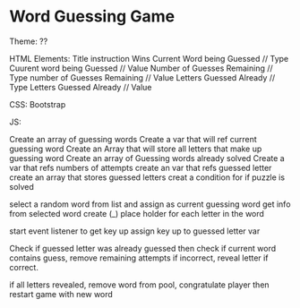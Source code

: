 # Word Guessing Game

Theme:
??

HTML Elements:
Title
instruction
Wins
Current Word being Guessed // Type
Cuurent word being Guessed // Value
Number of Guesses Remaining // Type
number of Guesses Remaining // Value
Letters Guessed Already // Type
Letters Guessed Already // Value

CSS:
Bootstrap

JS:

Create an array of guessing words
Create a var that will ref current guessing word
Create an Array that will store all letters that make up guessing word
Create an array of Guessing words already solved
Create a var that refs numbers of attempts
create an var that refs guessed letter
create an array that stores guessed letters
creat a condition for if puzzle is solved

select a random word from list and assign as current guessing word
get info from selected word
create (\_) place holder for each letter in the word

start event listener to get key up
assign key up to guessed letter var

Check if guessed letter was already guessed then check if current word contains guess, remove remaining attempts if incorrect, reveal letter if correct.

if all letters revealed, remove word from pool, congratulate player then restart game with new word
